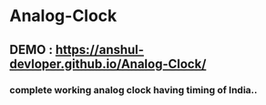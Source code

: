 # Analog-Clock
## DEMO :  https://anshul-devloper.github.io/Analog-Clock/
### complete working analog clock having timing of India..
